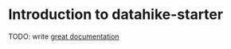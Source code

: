# Introduction to datahike-starter

TODO: write [great documentation](http://jacobian.org/writing/what-to-write/)
